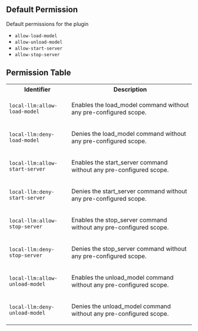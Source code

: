 ## Default Permission

Default permissions for the plugin

- `allow-load-model`
- `allow-unload-model`
- `allow-start-server`
- `allow-stop-server`

## Permission Table

<table>
<tr>
<th>Identifier</th>
<th>Description</th>
</tr>


<tr>
<td>

`local-llm:allow-load-model`

</td>
<td>

Enables the load_model command without any pre-configured scope.

</td>
</tr>

<tr>
<td>

`local-llm:deny-load-model`

</td>
<td>

Denies the load_model command without any pre-configured scope.

</td>
</tr>

<tr>
<td>

`local-llm:allow-start-server`

</td>
<td>

Enables the start_server command without any pre-configured scope.

</td>
</tr>

<tr>
<td>

`local-llm:deny-start-server`

</td>
<td>

Denies the start_server command without any pre-configured scope.

</td>
</tr>

<tr>
<td>

`local-llm:allow-stop-server`

</td>
<td>

Enables the stop_server command without any pre-configured scope.

</td>
</tr>

<tr>
<td>

`local-llm:deny-stop-server`

</td>
<td>

Denies the stop_server command without any pre-configured scope.

</td>
</tr>

<tr>
<td>

`local-llm:allow-unload-model`

</td>
<td>

Enables the unload_model command without any pre-configured scope.

</td>
</tr>

<tr>
<td>

`local-llm:deny-unload-model`

</td>
<td>

Denies the unload_model command without any pre-configured scope.

</td>
</tr>
</table>
